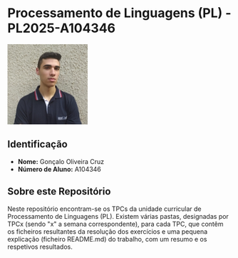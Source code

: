 # Processamento de Linguagens (PL) - PL2025-A104346 

![Foto](Photo.png)

## Identificação  
- **Nome:** Gonçalo Oliveira Cruz 
- **Número de Aluno:** A104346  

## Sobre este Repositório  
Neste repositório encontram-se os TPCs da unidade curricular de Processamento de Linguagens (PL).
Existem várias pastas, designadas por TPCx (sendo "x" a semana correspondente), para cada TPC, que contêm os ficheiros resultantes da resolução dos exercícios e uma pequena explicação (ficheiro README.md) do trabalho, com um resumo e os respetivos resultados.